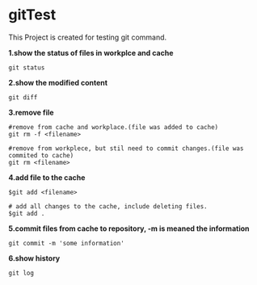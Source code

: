 # gitTest
This Project is created for testing git command.

**1.show the status of files in workplce and cache**
```
git status
```

**2.show the modified content**
```
git diff
```

**3.remove file**
```
#remove from cache and workplace.(file was added to cache)
git rm -f <filename>

#remove from workplece, but stil need to commit changes.(file was commited to cache)
git rm <filename>
```

**4.add file to the cache**
```
$git add <filename>

# add all changes to the cache, include deleting files.
$git add .
```

**5.commit files from cache to repository, -m is meaned the information**
```
git commit -m 'some information'
```

**6.show history**
```
git log
```
